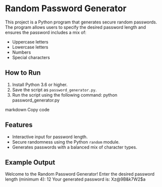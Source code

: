 
# Random Password Generator

This project is a Python program that generates secure random passwords. The program allows users to specify the desired password length and ensures the password includes a mix of:
- Uppercase letters
- Lowercase letters
- Numbers
- Special characters

## How to Run
1. Install Python 3.6 or higher.
2. Save the script as `password_generator.py`.
3. Run the script using the following command:
python password_generator.py

markdown
Copy code

## Features
- Interactive input for password length.
- Secure randomness using the Python `random` module.
- Generates passwords with a balanced mix of character types.

## Example Output
Welcome to the Random Password Generator! Enter the desired password length (minimum 4): 12 
Your generated password is: Xz@9B&k7W2$a



